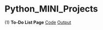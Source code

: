 # Python_MINI_Projects
(1) **To-Do List Page**  [Code](https://github.com/HimaRaniMathews/Python-Mini-Projects/tree/main/Javascript/To-do%20List) [Output](https://github.com/HimaRaniMathews/Python-Mini-Projects/blob/main/Javascript/To-do%20List/img/page.png) <br>
